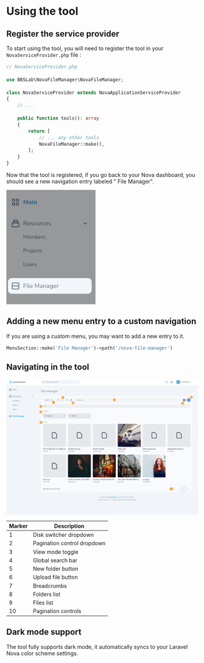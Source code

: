 # Using the tool

## Register the service provider

To start using the tool, you will need to register the tool in your `NovaServiceProvider.php` file :

```php
// NovaServiceProvider.php

use BBSLab\NovaFileManager\NovaFileManager;

class NovaServiceProvider extends NovaApplicationServiceProvider
{
    // ...

    public function tools(): array
    {
        return [
            // ... any other tools
            NovaFileManager::make(),
        ];
    }
}
```

Now that the tool is registered, if you go back to your Nova dashboard, you should see a new navigation entry labeled "
File Manager".

<img src="./images/tool-navigation.png" alt="navigation"/>

## Adding a new menu entry to a custom navigation

If you are using a custom menu, you may want to add a new entry to it.

```php
MenuSection::make('File Manager')->path('/nova-file-manager')
```

## Navigating in the tool

<img src="./images/tool.png" alt="tool"/>

| Marker | Description                  |
|--------|------------------------------|
| 1      | Disk switcher dropdown       |
| 2      |  Pagination control dropdown |
| 3      |  View mode toggle            |
| 4      |  Global search bar           |
| 5      |  New folder button           |
| 6      |  Upload file button          |
| 7      |  Breadcrumbs                 |
| 8      |  Folders list                |
| 9      |  Files list                  |
| 10     |  Pagination controls         |

## Dark mode support

The tool fully supports dark mode, it automatically syncs to your Laravel Nova color scheme settings.

